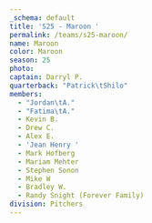 ```yaml
---
_schema: default
title: 'S25 - Maroon '
permalink: /teams/s25-maroon/
name: Maroon
color: Maroon
season: 25
photo:
captain: Darryl P.
quarterback: "Patrick\tShilo"
members:
  - "Jordan\tA."
  - "Fatima\tA."
  - Kevin B.
  - Drew C.
  - Alex E.
  - 'Jean Henry '
  - Mark Hofberg
  - Mariam Mehter
  - Stephen Sonon
  - Mike W
  - Bradley W.
  - Randy Snight (Forever Family)
division: Pitchers
---
```

